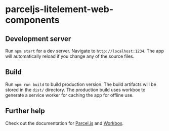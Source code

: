 # parceljs-litelement-web-components

## Development server

Run `npm start` for a dev server. Navigate to `http://localhost:1234`. The app will automatically reload if you change any of the source files.

## Build

Run `npm run build` to build production version. The build artifacts will be stored in the `dist/` directory. The production build uses workbox to generate a service worker for caching the app for offline use.


## Further help

Check out the documentation for [Parcel.js](https://parceljs.org/) and [Workbox](https://developers.google.com/web/tools/workbox).
